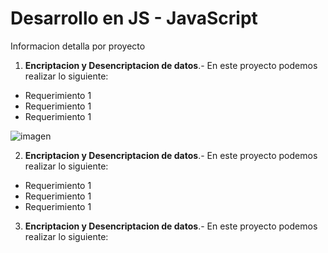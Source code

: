 # Desarrollo en JS - JavaScript
Informacion detalla por proyecto
1. **Encriptacion y Desencriptacion de datos**.- En este proyecto podemos realizar lo siguiente:<br>
  - Requerimiento 1
  - Requerimiento 1
  - Requerimiento 1<br>
  
  ![imagen](https://user-images.githubusercontent.com/98134670/150663059-5eb41e52-1415-432d-a41d-d2a90f162652.png)

2. **Encriptacion y Desencriptacion de datos**.- En este proyecto podemos realizar lo siguiente:<br>
  - Requerimiento 1
  - Requerimiento 1
  - Requerimiento 1
3. **Encriptacion y Desencriptacion de datos**.- En este proyecto podemos realizar lo siguiente:<br>
